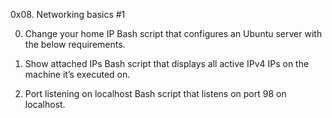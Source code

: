 0x08. Networking basics #1

0. Change your home IP
Bash script that configures an Ubuntu server with the below requirements.

1. Show attached IPs
Bash script that displays all active IPv4 IPs on the machine it’s executed on.

2. Port listening on localhost
Bash script that listens on port 98 on localhost.
